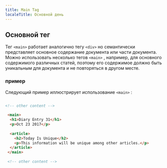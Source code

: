 ```yaml
---
title: Main Tag
localeTitle: Основной день
---
```

## Основной тег

Тег `<main>` работает аналогично тегу `<div>` но семантически представляет основное содержание документа или части документа. Можно использовать несколько тегов `<main>` , например, для основного содержимого различных статей, поэтому его содержимое должно быть уникальным для документа и не повторяться в другом месте.

### пример

Следующий пример иллюстрирует использование `<main>` :

```html

<!-- other content --> 
 
 <main> 
  <h1>Diary Entry 31</h1> 
  <p>Oct 23 2017</p> 
 
  <article> 
    <h2>Today Is Unique</h2> 
    <p>This information will be unique among other articles.</p> 
  </article> 
 </main> 
 
 <!-- other content --> 

```